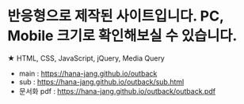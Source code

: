 # 반응형으로 제작된 사이트입니다. PC, Mobile 크기로 확인해보실 수 있습니다.

★ HTML, CSS, JavaScript, jQuery, Media Query

- main : https://hana-jang.github.io/outback
- sub : https://hana-jang.github.io/outback/sub.html
- 문서화 pdf : https://hana-jang.github.io/outback/outback.pdf
